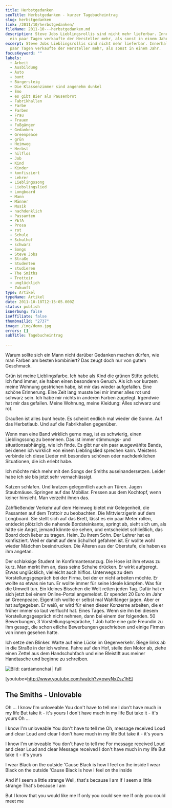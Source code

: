 ```yaml
---
title: Herbstgedanken
seoTitle: Herbstgedanken - kurzer Tagebucheintrag
slug: herbstgedanken
link: /2011/10/herbstgedanken/
fileName: 2011-10---herbstgedanken.md
description: Steve Jobs Lieblingsrollis sind nicht mehr lieferbar. Innerhalb von
  ein paar Tagen verkaufte der Hersteller mehr, als sonst in einem Jahr.
excerpt: Steve Jobs Lieblingsrollis sind nicht mehr lieferbar. Innerhalb von ein
  paar Tagen verkaufte der Hersteller mehr, als sonst in einem Jahr.
focusKeyword: ""
labels:
  - Arbeit
  - Ausbildung
  - Auto
  - bunt
  - Bürgersteig
  - Die Klassenzimmer sind angenehm dunkel
  - Emo
  - es gibt Bier als Pausenbrot
  - Fabrikhallen
  - Farbe
  - Farben
  - Frau
  - Frauen
  - Fußgänger
  - Gedanken
  - Greenpeace
  - grün
  - Heimweg
  - Herbst
  - hilflos
  - Job
  - Kind
  - Kinder
  - konfisziert
  - Lehrer
  - Lieblingssong
  - Liebslingslied
  - Longboard
  - Mann
  - Männer
  - Musik
  - nachdenklich
  - Passanten
  - PETA
  - Prosa
  - rot
  - Schule
  - Schulhof
  - schwarz
  - Songs
  - Steve Jobs
  - Straße
  - Studenten
  - studieren
  - The Smiths
  - Trottoir
  - unglücklich
  - Zukunft
type: Artikel
typeName: Artikel
date: 2011-10-18T12:15:05.000Z
status: publish
isWerbung: false
isAffiliate: false
thumbnailId: "2737"
image: /img/demo.jpg
errors: []
subTitle: Tagebucheintrag
  
---
```


Warum sollte sich ein Mann nicht darüber Gedanken machen dürfen, wie man Farben
am besten kombiniert? Das zeugt doch nur von gutem Geschmack.

Grün ist meine Lieblingsfarbe. Ich habe als Kind die grünen Stifte geliebt. Ich
fand immer, sie haben einen besonderen Geruch. Als ich vor kurzem meine Wohnung
gestrichen habe, ist mir das wieder aufgefallen. Eine schöne Erinnerung. Eine
Zeit lang musste bei mir immer alles rot und schwarz sein. Ich habe mir nichts
in anderen Farben zugelegt. Irgendwie hat mir das gefallen. Meine Wohnung, meine
Kleidung: Alles schwarz und rot.

Draußen ist alles bunt heute. Es scheint endlich mal wieder die Sonne. Auf das
Herbstlaub. Und auf die Fabrikhallen gegenüber.

Wenn man eine Band wirklich gerne mag, ist es schwierig, einen Lieblingssong zu
benennen. Das ist immer stimmungs- und situationsabhängig, wie ich finde. Es
gibt nur ein paar ausgewählte Bands, bei denen ich wirklich von einem
Lieblingslied sprechen kann. Meistens verbinde ich diese Lieder mit besonders
schönen oder nachdenklichen Situationen, die ich erlebt habe.

Ich möchte mich mehr mit den Songs der Smiths auseinandersetzen. Leider habe ich
sie bis jetzt sehr vernachlässigt.

Katzen schlafen. Und kratzen gelegentlich auch an Türen. Jagen Staubmäuse.
Springen auf das Mobiliar. Fressen aus dem Kochtopf, wenn keiner hinsieht. Man
verzeiht ihnen das.

Zähfließender Verkehr auf dem Heimweg bietet mir Gelegenheit, die Passanten auf
dem Trottoir zu beobachten. Die Mittvierzigerin auf dem Longboard. Sie stellt
sich auf das Brett, lässt es ein paar Meter rollen, entdeckt plötzlich die
nahende Bordsteinkante, springt ab, sieht sich um, als hätte sie Angst, jemand
könnte sie sehen, und entscheidet schließlich, das Board doch lieber zu tragen.
Heim. Zu ihrem Sohn. Der Lehrer hat es konfisziert. Weil er damit auf dem
Schulhof gefahren ist. Er wollte wohl wieder Mädchen beeindrucken. Die Älteren
aus der Oberstufe, die haben es ihm angetan.

Der schlaksige Student im Konfirmantenanzug. Die Hose ist ihm etwas zu kurz. Man
merkt ihm an, dass seine Schuhe drücken. Er wirkt aufgeregt. Etwas unglücklich,
vielleicht auch hilflos. Unterwegs zu dem Vorstellungsgespräch bei der Firma,
bei der er nicht arbeiten möchte. Er wollte so etwas nie tun. Er wollte immer
für seine Ideale kämpfen. Was für die Umwelt tun. Ein kleines Bisschen die Welt
retten jeden Tag. Dafür hat er sich jetzt bei einem Online-Portal angemeldet. Er
spendet 20 Euro im Jahr an Greenpeace. Eigentlich wollte er selbst mal
Wahlfänger jagen. Aber er hat aufgegeben. Er weiß, er wird für einen dieser
Konzerne arbeiten, die er früher immer so laut verflucht hat. Eines Tages. Wenn
sie ihn bei diesem Vorstellungsgespräch nicht nehmen, dann bei einem der
folgenden. 50 Bewerbungen, 3 Vorstellungsgespräche, 1 Job hatte eine gute
Freundin zu ihm gesagt, die schon etliche Bewerbungen geschrieben und einige
Firmen von innen gesehen hatte.

Ich setze den Blinker. Warte auf eine Lücke im Gegenverkehr. Biege links ab in
die Straße in der ich wohne. Fahre auf den Hof, stelle den Motor ab, ziehe einen
Zettel aus dem Handschuhfach und eine Bleistift aus meiner Handtasche und
beginne zu schreiben.

![Bild: cardamonchai | full](http://cardamonchai.files.wordpress.com/2011/10/getimage.jpg "Bild: cardamonchai")

[youtube=http://www.youtube.com/watch?v=owyNxZsz1hE]

## The Smiths - Unlovable

Oh ... I know I'm unloveable You don't have to tell me I don't have much in my
life But take it - it's yours I don't have much in my life But take it - it's
yours Oh ...

I know I'm unloveable You don't have to tell me Oh, message received Loud and
clear Loud and clear I don't have much in my life But take it - it's yours

I know I'm unloveable You don't have to tell me For message received Loud and
clear Loud and clear Message received I don't have much in my life But take it -
it's yours

I wear Black on the outside 'Cause Black is how I feel on the inside I wear
Black on the outside 'Cause Black is how I feel on the inside

And if I seem a little strange Well, that's because I am If I seem a little
strange That's because I am

But I know that you would like me If only you could see me If only you could
meet me

  